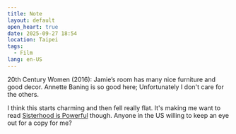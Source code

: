 ```yaml
---
title: Note
layout: default
open_heart: true
date: 2025-09-27 18:54
location: Taipei
tags: 
  - Film
lang: en-US
---
```


20th Century Women (2016): Jamie’s room has many nice furniture and good decor. Annette Baning is so good here; Unfortunately I don't care for the others.

I think this starts charming and then fell really flat. It's making me want to read [Sisterhood is Powerful](https://www.goodreads.com/book/show/132084) though. Anyone in the US willing to keep an eye out for a copy for me?
